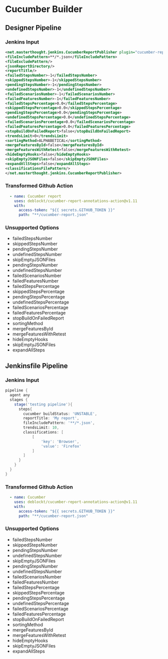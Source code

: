 # Cucumber Builder

## Designer Pipeline

### Jenkins Input

```xml
<net.masterthought.jenkins.CucumberReportPublisher plugin="cucumber-reports@5.5.0">
<fileIncludePattern>**/*.json</fileIncludePattern>
<fileExcludePattern/>
<jsonReportDirectory/>
<reportTitle/>
<failedStepsNumber>-1</failedStepsNumber>
<skippedStepsNumber>-1</skippedStepsNumber>
<pendingStepsNumber>-1</pendingStepsNumber>
<undefinedStepsNumber>-1</undefinedStepsNumber>
<failedScenariosNumber>-1</failedScenariosNumber>
<failedFeaturesNumber>-1</failedFeaturesNumber>
<failedStepsPercentage>0.0</failedStepsPercentage>
<skippedStepsPercentage>0.0</skippedStepsPercentage>
<pendingStepsPercentage>0.0</pendingStepsPercentage>
<undefinedStepsPercentage>0.0</undefinedStepsPercentage>
<failedScenariosPercentage>0.0</failedScenariosPercentage>
<failedFeaturesPercentage>0.0</failedFeaturesPercentage>
<stopBuildOnFailedReport>false</stopBuildOnFailedReport>
<trendsLimit>0</trendsLimit>
<sortingMethod>ALPHABETICAL</sortingMethod>
<mergeFeaturesById>false</mergeFeaturesById>
<mergeFeaturesWithRetest>false</mergeFeaturesWithRetest>
<hideEmptyHooks>false</hideEmptyHooks>
<skipEmptyJSONFiles>false</skipEmptyJSONFiles>
<expandAllSteps>false</expandAllSteps>
<classificationsFilePattern/>
</net.masterthought.jenkins.CucumberReportPublisher>
```

### Transformed Github Action

```yaml
  - name: Cucumber report
    uses: deblockt/cucumber-report-annotations-action@v1.11
    with:
      access-token: "${{ secrets.GITHUB_TOKEN }}"
      path: "**/cucumber-report.json"
```

### Unsupported Options

- failedStepsNumber
- skippedStepsNumber
- pendingStepsNumber
- undefinedStepsNumber
- skipEmptyJSONFiles
- pendingStepsNumber
- undefinedStepsNumber
- failedScenariosNumber
- failedFeaturesNumber
- failedStepsPercentage
- skippedStepsPercentage
- pendingStepsPercentage
- undefinedStepsPercentage
- failedScenariosPercentage
- failedFeaturesPercentage
- stopBuildOnFailedReport
- sortingMethod
- mergeFeaturesById
- mergeFeaturesWithRetest
- hideEmptyHooks
- skipEmptyJSONFiles
- expandAllSteps

## Jenkinsfile Pipeline

### Jenkins Input

```groovy
pipeline {
  agent any
  stages {
    stage('testing pipeline'){
      steps{
        cucumber buildStatus: 'UNSTABLE',
        reportTitle: 'My report',
        fileIncludePattern: '**/*.json',
        trendsLimit: 10,
        classifications: [
            [
                'key': 'Browser',
                'value': 'Firefox'
            ]
        ]
      }
    }
  }
}
```
### Transformed Github Action

```yaml
  - name: Cucumber
    uses: deblockt/cucumber-report-annotations-action@v1.11
    with:
      access-token: "${{ secrets.GITHUB_TOKEN }}"
      path: "**/cucumber-report.json"
```

### Unsupported Options

- failedStepsNumber
- skippedStepsNumber
- pendingStepsNumber
- undefinedStepsNumber
- skipEmptyJSONFiles
- pendingStepsNumber
- undefinedStepsNumber
- failedScenariosNumber
- failedFeaturesNumber
- failedStepsPercentage
- skippedStepsPercentage
- pendingStepsPercentage
- undefinedStepsPercentage
- failedScenariosPercentage
- failedFeaturesPercentage
- stopBuildOnFailedReport
- sortingMethod
- mergeFeaturesById
- mergeFeaturesWithRetest
- hideEmptyHooks
- skipEmptyJSONFiles
- expandAllSteps
